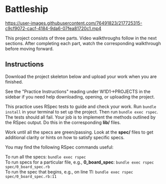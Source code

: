 # Battleship

https://user-images.githubusercontent.com/76491823/217725315-c9cf9072-cacf-4184-9da6-07fea81720c1.mp4

This project consists of three parts. Video walkthroughs follow in the next
sections. After completing each part, watch the corresponding walkthrough before
moving forward.

## Instructions

Download the project skeleton below and upload your work when you are finished.

See the "Practice Instructions" reading under W1D1->PROJECTS in the sidebar if
you need help downloading, opening, or uploading the project.

This practice uses RSpec tests to guide and check your work. Run `bundle
install` in your terminal to set up the project. Then run `bundle exec rspec`.
The tests should all fail. Your job is to implement the methods outlined by the
RSpec output. Do this in the corresponding __lib/__ files.

Work until all the specs are green/passing. Look at the __spec/__ files to get
additional clarity or hints on how to satisfy specific specs.

You may find the following RSpec commands useful:

To run all the specs: `bundle exec rspec`  
To run specs for a particular file, e.g., __0_board_spec__: `bundle exec rspec spec/0_board_spec.rb`  
To run the spec that begins, e.g., on line 11: `bundle exec rspec spec/0_board_spec.rb:11`

